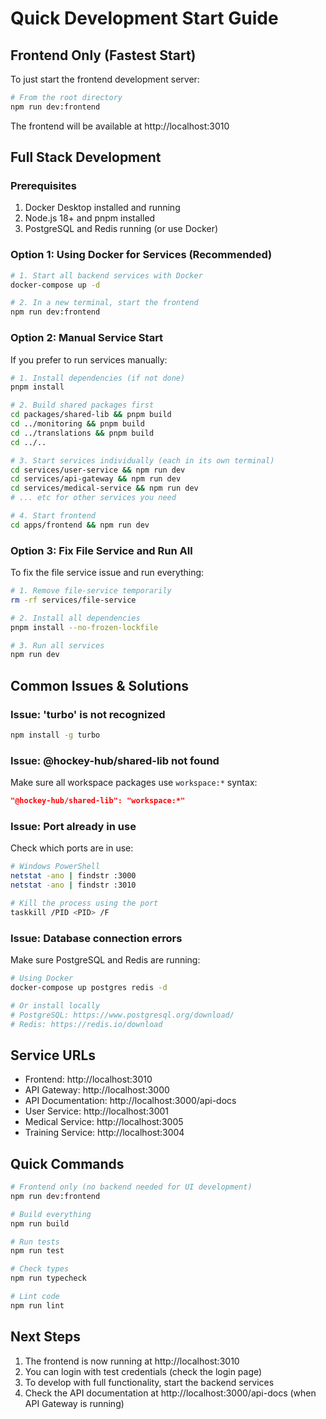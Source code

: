 # Quick Development Start Guide

## Frontend Only (Fastest Start)

To just start the frontend development server:

```bash
# From the root directory
npm run dev:frontend
```

The frontend will be available at http://localhost:3010

## Full Stack Development

### Prerequisites
1. Docker Desktop installed and running
2. Node.js 18+ and pnpm installed
3. PostgreSQL and Redis running (or use Docker)

### Option 1: Using Docker for Services (Recommended)

```bash
# 1. Start all backend services with Docker
docker-compose up -d

# 2. In a new terminal, start the frontend
npm run dev:frontend
```

### Option 2: Manual Service Start

If you prefer to run services manually:

```bash
# 1. Install dependencies (if not done)
pnpm install

# 2. Build shared packages first
cd packages/shared-lib && pnpm build
cd ../monitoring && pnpm build
cd ../translations && pnpm build
cd ../..

# 3. Start services individually (each in its own terminal)
cd services/user-service && npm run dev
cd services/api-gateway && npm run dev
cd services/medical-service && npm run dev
# ... etc for other services you need

# 4. Start frontend
cd apps/frontend && npm run dev
```

### Option 3: Fix File Service and Run All

To fix the file service issue and run everything:

```bash
# 1. Remove file-service temporarily
rm -rf services/file-service

# 2. Install all dependencies
pnpm install --no-frozen-lockfile

# 3. Run all services
npm run dev
```

## Common Issues & Solutions

### Issue: 'turbo' is not recognized
```bash
npm install -g turbo
```

### Issue: @hockey-hub/shared-lib not found
Make sure all workspace packages use `workspace:*` syntax:
```json
"@hockey-hub/shared-lib": "workspace:*"
```

### Issue: Port already in use
Check which ports are in use:
```bash
# Windows PowerShell
netstat -ano | findstr :3000
netstat -ano | findstr :3010

# Kill the process using the port
taskkill /PID <PID> /F
```

### Issue: Database connection errors
Make sure PostgreSQL and Redis are running:
```bash
# Using Docker
docker-compose up postgres redis -d

# Or install locally
# PostgreSQL: https://www.postgresql.org/download/
# Redis: https://redis.io/download
```

## Service URLs

- Frontend: http://localhost:3010
- API Gateway: http://localhost:3000
- API Documentation: http://localhost:3000/api-docs
- User Service: http://localhost:3001
- Medical Service: http://localhost:3005
- Training Service: http://localhost:3004

## Quick Commands

```bash
# Frontend only (no backend needed for UI development)
npm run dev:frontend

# Build everything
npm run build

# Run tests
npm run test

# Check types
npm run typecheck

# Lint code
npm run lint
```

## Next Steps

1. The frontend is now running at http://localhost:3010
2. You can login with test credentials (check the login page)
3. To develop with full functionality, start the backend services
4. Check the API documentation at http://localhost:3000/api-docs (when API Gateway is running)